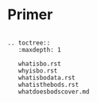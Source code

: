 Primer
======


```eval_rst

.. toctree::
   :maxdepth: 1

   whatisbo.rst
   whyisbo.rst
   whatisbodata.rst
   whatisthebods.rst
   whatdoesbodscover.md
   

```

